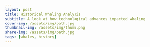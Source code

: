 ```yaml
---
layout: post
title: Historical Whaling Analysis
subtitle: A look at how technological advances impacted whaling
cover-img: /assets/img/path.jpg
thumbnail-img: /assets/img/thumb.png
share-img: /assets/img/path.jpg
tags: [whales, history]
---
```

